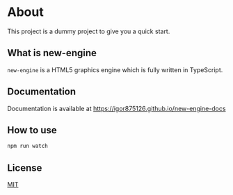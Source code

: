 # About
This project is a dummy project to give you a quick start.

## What is new-engine
`new-engine` is a HTML5 graphics engine which is fully written in TypeScript.

## Documentation
Documentation is available at https://igor875126.github.io/new-engine-docs

## How to use
```bash
npm run watch
```

## License
[MIT](LICENSE.md)